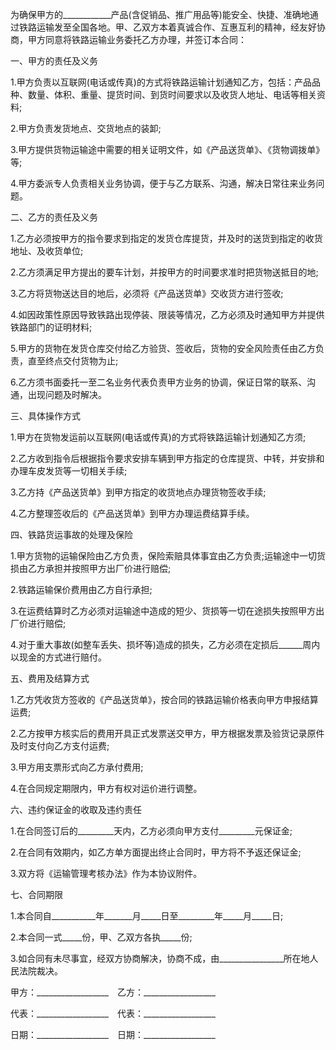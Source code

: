
 


为确保甲方的____________产品(含促销品、推广用品等)能安全、快捷、准确地通过铁路运输发至全国各地。甲、乙双方本着真诚合作、互惠互利的精神，经友好协商，甲方同意将铁路运输业务委托乙方办理，并签订本合同：


一、甲方的责任及义务


1.甲方负责以互联网(电话或传真)的方式将铁路运输计划通知乙方，包括：产品品种、数量、体积、重量、提货时间、到货时间要求以及收货人地址、电话等相关资料;


2.甲方负责发货地点、交货地点的装卸;


3.甲方提供货物运输途中需要的相关证明文件，如《产品送货单》、《货物调拨单》等;


4.甲方委派专人负责相关业务协调，便于与乙方联系、沟通，解决日常往来业务问题。


二、乙方的责任及义务


1.乙方必须按甲方的指令要求到指定的发货仓库提货，并及时的送货到指定的收货地址、及收货单位;


2.乙方须满足甲方提出的要车计划，并按甲方的时间要求准时把货物送抵目的地;


3.乙方将货物送达目的地后，必须将《产品送货单》交收货方进行签收;


4.如因政策性原因导致铁路出现停装、限装等情况，乙方必须及时通知甲方并提供铁路部门的证明材料;


5.甲方的货物在发货仓库交付给乙方验货、签收后，货物的安全风险责任由乙方负责，直至终点交付货物为止;


6.乙方须书面委托一至二名业务代表负责甲方业务的协调，保证日常的联系、沟通，出现问题及时解决。


三、具体操作方式


1.甲方在货物发运前以互联网(电话或传真)的方式将铁路运输计划通知乙方须;


2.乙方收到指令后根据指令要求安排车辆到甲方指定的仓库提货、中转，并安排和办理车皮发货等一切相关手续;


3.乙方持《产品送货单》到甲方指定的收货地点办理货物签收手续;


4.乙方整理签收后的《产品送货单》到甲方办理运费结算手续。


四、铁路货运事故的处理及保险


1.甲方货物的运输保险由乙方负责，保险索赔具体事宜由乙方负责;运输途中一切货损由乙方承担并按照甲方出厂价进行赔偿;


2.铁路运输保价费用由乙方自行承担;


3.在运费结算时乙方必须对运输途中造成的短少、货损等一切在途损失按照甲方出厂价进行赔偿;


4.对于重大事故(如整车丢失、损坏等)造成的损失，乙方必须在定损后______周内以现金的方式进行赔付。


五、费用及结算方式


1.乙方凭收货方签收的《产品送货单》，按合同的铁路运输价格表向甲方申报结算运费;


2.乙方按甲方核实后的费用开具正式发票送交甲方，甲方根据发票及验货记录原件及时支付向乙方支付运费;


3.甲方用支票形式向乙方承付费用;


4.在合同规定期限内，甲方有权对运价进行调整。


六、违约保证金的收取及违约责任


1.在合同签订后的_________天内，乙方必须向甲方支付_________元保证金;


2.在合同有效期内，如乙方单方面提出终止合同时，甲方将不予返还保证金;


3.双方将《运输管理考核办法》作为本协议附件。


七、合同期限


1.本合同自___________年_______月_____日至_________年_____月_____日;


2.本合同一式_____份，甲、乙双方各执_____份;


3.如合同有未尽事宜，经双方协商解决，协商不成，由________________所在地人民法院裁决。


甲方：__________________　乙方：__________________


代表：__________________　代表：__________________


日期：__________________　日期：__________________
 


 

 
 
 
 
 
  


  
 

  


  


  
 
 
 
 

